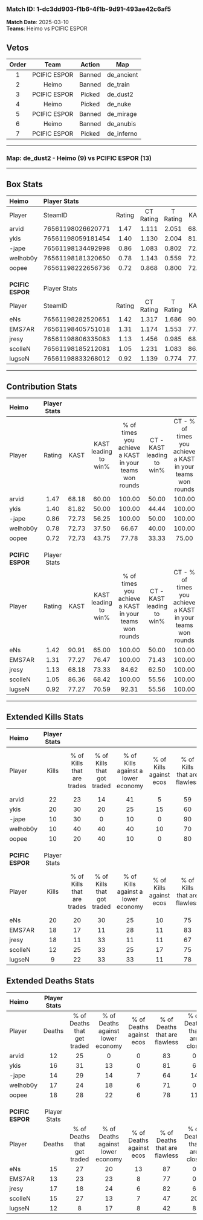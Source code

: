 ### Match ID: 1-dc3dd903-f1b6-4f1b-9d91-493ae42c6af5  
**Match Date**: 2025-03-10  
**Teams**: Heimo vs PCIFIC ESPOR  

## Vetos  

| Order | Team | Action | Map |
| :---: | :--: | :----: | --- |
| 1 | PCIFIC ESPOR | Banned | de_ancient |
| 2 | Heimo | Banned | de_train |
| 3 | PCIFIC ESPOR | Picked | de_dust2 |
| 4 | Heimo | Picked | de_nuke |
| 5 | PCIFIC ESPOR | Banned | de_mirage |
| 6 | Heimo | Banned | de_anubis |
| 7 | PCIFIC ESPOR | Picked | de_inferno |

---  

### **Map**: de_dust2 - Heimo (9) vs PCIFIC ESPOR (13)  
---  

## Box Stats  

| **Heimo**        | Player Stats      |        |           |          |       |      |       |         |        |      |     |
| :- | :- | :-: | :-: | :-: | :-: | :-: | :-: | :-: | :-: | :-: | :-: |
| Player           | SteamID           | Rating | CT Rating | T Rating | KAST  | ADR  | Kills | Assists | Deaths | K/D  | HS% |
| arvid            | 76561198026620771 |  1.47  |   1.111   |  2.051   | 68.18 | 95.5 |  22   |    6    |   12   | 1.83 | 50  |
| ykis             | 76561198059181454 |  1.40  |   1.130   |  2.004   | 81.82 | 96.1 |  20   |    7    |   16   | 1.25 | 55  |
| -jape            | 76561198134492998 |  0.86  |   1.083   |  0.802   | 72.73 | 59.9 |  10   |    4    |   14   | 0.71 | 80  |
| welhob0y         | 76561198181320650 |  0.78  |   1.143   |  0.559   | 72.73 | 55.8 |  10   |    6    |   17   | 0.59 | 40  |
| oopee            | 76561198222656736 |  0.72  |   0.868   |  0.800   | 72.73 | 47.7 |  10   |    3    |   18   | 0.56 | 50  |
|                  |                   |        |           |          |       |      |       |         |        |      |     |
|                  |                   |        |           |          |       |      |       |         |        |      |     |
|                  |                   |        |           |          |       |      |       |         |        |      |     |
| **PCIFIC ESPOR** | Player Stats      |        |           |          |       |      |       |         |        |      |     |
| Player           | SteamID           | Rating | CT Rating | T Rating | KAST  | ADR  | Kills | Assists | Deaths | K/D  | HS% |
| eNs              | 76561198282520651 |  1.42  |   1.317   |  1.686   | 90.91 | 82.3 |  20   |    2    |   15   | 1.33 | 45  |
| EMS7AR           | 76561198405751018 |  1.31  |   1.174   |  1.553   | 77.27 | 85.1 |  18   |    4    |   13   | 1.38 | 50  |
| jresy            | 76561198806335083 |  1.13  |   1.456   |  0.985   | 68.18 | 82.1 |  18   |    2    |   17   | 1.06 | 61  |
| scolleN          | 76561198185212081 |  1.05  |   1.231   |  1.083   | 86.36 | 71.8 |  12   |    5    |   15   | 0.80 | 75  |
| lugseN           | 76561198833268012 |  0.92  |   1.139   |  0.774   | 77.27 | 61.1 |   9   |    7    |   12   | 0.75 | 22  |
---  

## Contribution Stats  

| **Heimo**        | Player Stats |       |                      |                                                        |                           |                                                             |                          |                                                            |
| :- | :-: | :-: | :-: | :-: | :-: | :-: | :-: | :-: |
| Player           |    Rating    | KAST  | KAST leading to win% | % of times you achieve a KAST in your teams won rounds | CT - KAST leading to win% | CT - % of times you achieve a KAST in your teams won rounds | T - KAST leading to win% | T - % of times you achieve a KAST in your teams won rounds |
| arvid            |     1.47     | 68.18 |        60.00         |                         100.00                         |           50.00           |                           100.00                            |          71.43           |                           100.00                           |
| ykis             |     1.40     | 81.82 |        50.00         |                         100.00                         |           44.44           |                           100.00                            |          55.56           |                           100.00                           |
| -jape            |     0.86     | 72.73 |        56.25         |                         100.00                         |           50.00           |                           100.00                            |          62.50           |                           100.00                           |
| welhob0y         |     0.78     | 72.73 |        37.50         |                         66.67                          |           40.00           |                           100.00                            |          33.33           |                           40.00                            |
| oopee            |     0.72     | 72.73 |        43.75         |                         77.78                          |           33.33           |                            75.00                            |          57.14           |                           80.00                            |
|                  |              |       |                      |                                                        |                           |                                                             |                          |                                                            |
|                  |              |       |                      |                                                        |                           |                                                             |                          |                                                            |
|                  |              |       |                      |                                                        |                           |                                                             |                          |                                                            |
| **PCIFIC ESPOR** | Player Stats |       |                      |                                                        |                           |                                                             |                          |                                                            |
| Player           |    Rating    | KAST  | KAST leading to win% | % of times you achieve a KAST in your teams won rounds | CT - KAST leading to win% | CT - % of times you achieve a KAST in your teams won rounds | T - KAST leading to win% | T - % of times you achieve a KAST in your teams won rounds |
| eNs              |     1.42     | 90.91 |        65.00         |                         100.00                         |           50.00           |                           100.00                            |          80.00           |                           100.00                           |
| EMS7AR           |     1.31     | 77.27 |        76.47         |                         100.00                         |           71.43           |                           100.00                            |          80.00           |                           100.00                           |
| jresy            |     1.13     | 68.18 |        73.33         |                         84.62                          |           62.50           |                           100.00                            |          85.71           |                           75.00                            |
| scolleN          |     1.05     | 86.36 |        68.42         |                         100.00                         |           55.56           |                           100.00                            |          80.00           |                           100.00                           |
| lugseN           |     0.92     | 77.27 |        70.59         |                         92.31                          |           55.56           |                           100.00                            |          87.50           |                           87.50                            |
---  

## Extended Kills Stats  

| **Heimo**        | Player Stats |                            |                            |                                    |                         |                              |                                 |                                       |                    |           |
| :- | :-: | :-: | :-: | :-: | :-: | :-: | :-: | :-: | :-: | :-: |
| Player           |    Kills     | % of Kills that are trades | % of Kills that got traded | % of Kills against a lower economy | % of Kills against ecos | % of Kills that are flawless | % of Kills that are close duels | % of Kills that are assisted by flash | Pistol Round Kills | AWP Kills |
| arvid            |      22      |             23             |             14             |                 41                 |            5            |              59              |                5                |                   9                   |         5          |     0     |
| ykis             |      20      |             30             |             20             |                 25                 |           15            |              60              |               10                |                   0                   |         1          |     6     |
| -jape            |      10      |             30             |             0              |                 10                 |            0            |              90              |                0                |                   0                   |         1          |     0     |
| welhob0y         |      10      |             40             |             40             |                 40                 |           10            |              70              |               10                |                  10                   |         0          |     0     |
| oopee            |      10      |             20             |             40             |                 10                 |            0            |              80              |               10                |                   0                   |         2          |     0     |
|                  |              |                            |                            |                                    |                         |                              |                                 |                                       |                    |           |
|                  |              |                            |                            |                                    |                         |                              |                                 |                                       |                    |           |
|                  |              |                            |                            |                                    |                         |                              |                                 |                                       |                    |           |
| **PCIFIC ESPOR** | Player Stats |                            |                            |                                    |                         |                              |                                 |                                       |                    |           |
| Player           |    Kills     | % of Kills that are trades | % of Kills that got traded | % of Kills against a lower economy | % of Kills against ecos | % of Kills that are flawless | % of Kills that are close duels | % of Kills that are assisted by flash | Pistol Round Kills | AWP Kills |
| eNs              |      20      |             20             |             30             |                 25                 |           10            |              75              |               15                |                  10                   |         0          |     1     |
| EMS7AR           |      18      |             17             |             11             |                 28                 |           11            |              83              |                0                |                   0                   |         1          |     0     |
| jresy            |      18      |             11             |             33             |                 11                 |           11            |              67              |               11                |                   0                   |         3          |     3     |
| scolleN          |      12      |             25             |             33             |                 25                 |           17            |              75              |                0                |                   0                   |         1          |     1     |
| lugseN           |      9       |             22             |             33             |                 33                 |           11            |              78              |                0                |                   0                   |         1          |     6     |
## Extended Deaths Stats  

| **Heimo**        | Player Stats |                             |                                   |                          |                               |                            |                           |               |
| :- | :-: | :-: | :-: | :-: | :-: | :-: | :-: | :-: |
| Player           |    Deaths    | % of Deaths that get traded | % of Deaths against lower economy | % of Deaths against ecos | % of Deaths that are flawless | % of Deaths that are close | % of Deaths while blinded | Deaths to AWP |
| arvid            |      12      |             25              |                 0                 |            0             |              83               |             0              |             0             |       3       |
| ykis             |      16      |             31              |                13                 |            0             |              81               |             6              |             6             |       3       |
| -jape            |      14      |             29              |                14                 |            7             |              64               |             14             |             7             |       1       |
| welhob0y         |      17      |             24              |                18                 |            6             |              71               |             0              |             0             |       2       |
| oopee            |      18      |             28              |                22                 |            6             |              78               |             11             |             0             |       2       |
|                  |              |                             |                                   |                          |                               |                            |                           |               |
|                  |              |                             |                                   |                          |                               |                            |                           |               |
|                  |              |                             |                                   |                          |                               |                            |                           |               |
| **PCIFIC ESPOR** | Player Stats |                             |                                   |                          |                               |                            |                           |               |
| Player           |    Deaths    | % of Deaths that get traded | % of Deaths against lower economy | % of Deaths against ecos | % of Deaths that are flawless | % of Deaths that are close | % of Deaths while blinded | Deaths to AWP |
| eNs              |      15      |             27              |                20                 |            13            |              87               |             0              |             0             |       3       |
| EMS7AR           |      13      |             23              |                23                 |            8             |              77               |             0              |            15             |       0       |
| jresy            |      17      |             18              |                24                 |            6             |              82               |             6              |             0             |       1       |
| scolleN          |      15      |             27              |                13                 |            7             |              47               |             20             |             0             |       2       |
| lugseN           |      12      |              8              |                17                 |            8             |              42               |             8              |             8             |       0       |

